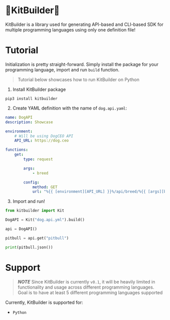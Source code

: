 # 🔧KitBuilder🔧

KitBuilder is a library used for generating API-based and CLI-based SDK for multiple programming languages using only one definition file!

# Tutorial

Initialization is pretty straight-forward. Simply install the package for your programming language, import and run `build` function.

> Tutorial below showcases how to run KitBuilder on Python

1. Install KitBuilder package

```
pip3 install kitbuilder
```

2. Create YAML definition with the name of `dog.api.yaml`:

```yaml
name: DogAPI
description: Showcase

environment:
    # Will be using DogCEO API
    API_URL: https://dog.ceo

functions:
    get:
        type: request

        args:
            - breed

        config:
            method: GET
            url: "%{{ [environment][API_URL] }}%/api/breed/%{{ [args][breed] }}%/images/random"
```

3. Import and run!

```python
from kitbuilder import Kit

DogAPI = Kit("dog.api.yml").build()

api = DogAPI()

pitbull = api.get("pitbull")

print(pitbull.json())
```

# Support

> ***NOTE*** Since KitBuilder is currently `v0.1`, it will be heavily limited in functionality and usage across different programming languages. Goal is to have at least 5 different programming languages supported

Currently, KitBuilder is supported for:

* `Python`
